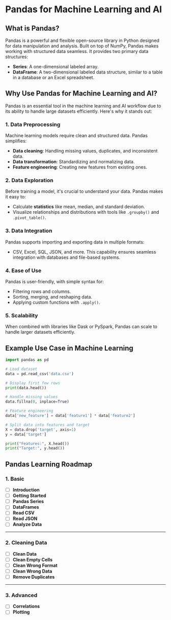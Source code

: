 # Pandas for Machine Learning and AI

## What is Pandas?

Pandas is a powerful and flexible open-source library in Python designed for data manipulation and analysis. Built on top of NumPy, Pandas makes working with structured data seamless. It provides two primary data structures:

- **Series**: A one-dimensional labeled array.
- **DataFrame**: A two-dimensional labeled data structure, similar to a table in a database or an Excel spreadsheet.

## Why Use Pandas for Machine Learning and AI?

Pandas is an essential tool in the machine learning and AI workflow due to its ability to handle large datasets efficiently. Here's why it stands out:

### 1. **Data Preprocessing**
Machine learning models require clean and structured data. Pandas simplifies:
- **Data cleaning**: Handling missing values, duplicates, and inconsistent data.
- **Data transformation**: Standardizing and normalizing data.
- **Feature engineering**: Creating new features from existing ones.

### 2. **Data Exploration**
Before training a model, it's crucial to understand your data. Pandas makes it easy to:
- Calculate **statistics** like mean, median, and standard deviation.
- Visualize relationships and distributions with tools like `.groupby()` and `.pivot_table()`.

### 3. **Data Integration**
Pandas supports importing and exporting data in multiple formats:
- CSV, Excel, SQL, JSON, and more.
This capability ensures seamless integration with databases and file-based systems.

### 4. **Ease of Use**
Pandas is user-friendly, with simple syntax for:
- Filtering rows and columns.
- Sorting, merging, and reshaping data.
- Applying custom functions with `.apply()`.

### 5. **Scalability**
When combined with libraries like Dask or PySpark, Pandas can scale to handle larger datasets efficiently.

## Example Use Case in Machine Learning

```python
import pandas as pd

# Load dataset
data = pd.read_csv('data.csv')

# Display first few rows
print(data.head())

# Handle missing values
data.fillna(0, inplace=True)

# Feature engineering
data['new_feature'] = data['feature1'] * data['feature2']

# Split data into features and target
X = data.drop('target', axis=1)
y = data['target']

print("Features:", X.head())
print("Target:", y.head())
```

## Pandas Learning Roadmap

### 1. Basic
- [ ] **Introduction**
- [ ] **Getting Started**
- [ ] **Pandas Series**
- [ ] **DataFrames**
- [ ] **Read CSV**
- [ ] **Read JSON**
- [ ] **Analyze Data**

---

### 2. Cleaning Data
- [ ] **Clean Data**
- [ ] **Clean Empty Cells**
- [ ] **Clean Wrong Format**
- [ ] **Clean Wrong Data**
- [ ] **Remove Duplicates**

---

### 3. Advanced
- [ ] **Correlations**
- [ ] **Plotting**
